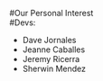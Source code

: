#Our Personal Interest <br>
#Devs:
- Dave Jornales
- Jeanne Caballes
- Jeremy Ricerra
- Sherwin Mendez

